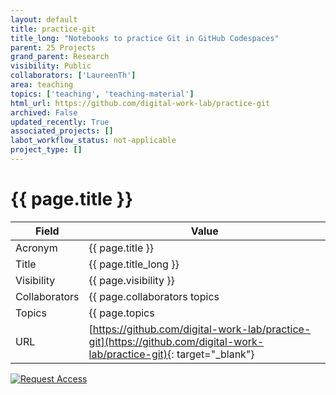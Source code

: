 ```yaml
---
layout: default
title: practice-git
title_long: "Notebooks to practice Git in GitHub Codespaces"
parent: 25 Projects
grand_parent: Research
visibility: Public
collaborators: ['LaureenTh']
area: teaching
topics: ['teaching', 'teaching-material']
html_url: https://github.com/digital-work-lab/practice-git
archived: False
updated_recently: True
associated_projects: []
labot_workflow_status: not-applicable
project_type: []
---
```


# {{ page.title }}

Field               | Value
------------------- | ----------------------------------
Acronym             | {{ page.title }}
Title               | {{ page.title_long }}
Visibility          | {{ page.visibility }}
Collaborators       | {{ page.collaborators topics | join: ", "}}
Topics              | {{ page.topics | join: ", " }}
URL                 | [https://github.com/digital-work-lab/practice-git](https://github.com/digital-work-lab/practice-git){: target="_blank"}

[![Request Access](https://img.shields.io/badge/Request-Access-blue?style=for-the-badge)](https://github.com/digital-work-lab/handbook/issues/new?assignees=geritwagner&labels=access+request&template=request-repo-access.md&title=%5BAccess+Request%5D+Request+for+access+to+repository)

